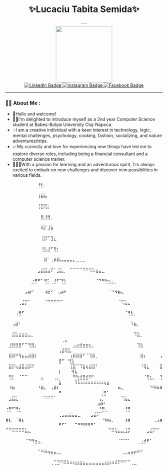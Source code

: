<div id="header" align="center">
  <div id="name">
    <h1>✨Lucaciu Tabita Semida✨</h1>
---
  </div>
  <img src="https://media.giphy.com/media/v1.Y2lkPTc5MGI3NjExNDlmODQyNGQwOGRhMjFlZWFhNDUzMGYwYzFmMmFhMzM2ZDFhMjkwNiZjdD1z/SHjOSDkKZ18qOHA5B5/giphy.gif" width="180"/>
    <div id="badges">
    <a href="https://www.linkedin.com/in/tabita-lucaciu-24096a194/">
      <img src="https://img.shields.io/badge/LinkedIn-blue?style=for-the-badge&logo=linkedin&logoColor=white" alt="LinkedIn Badge"/>
    </a>
    <a href="https://www.instagram.com/tabitalucaciu/?hl=ro">
      <img src="https://img.shields.io/badge/Instagram-fuchsia?style=for-the-badge&logo=instagram&logoColor=white" alt="Instagram Badge"/>
    </a>
    <a href="https://www.facebook.com/lucaciu.tabita/">
      <img src="https://img.shields.io/badge/Facebook-blue?style=for-the-badge&logo=facebook&logoColor=white" alt="Facebook Badge"/>
    </a>
  </div>
  <!--<img src="https://media.giphy.com/media/v1.Y2lkPTc5MGI3NjExYTFhYmY0NWRjMzMwNjgwYjA2MWRjZDNmMTBhNDA3ODNiOGYwZWY3ZCZjdD1n/WRRL1EKo9rNe12S4zh/giphy.gif" width="500"/>-->
</div>

---

### :woman_technologist: About Me :

- 👋Hello and welcome!<br>
- 🙋‍♀️I'm delighted to introduce myself as a 2nd year Computer Science student at Babeș-Bolyai University Cluj-Napoca.<br>
- 💡I am a creative individual with a keen interest in technology, logic, mental challenges, psychology, cooking, fashion, socializing, and nature adventures/trips.<br>
- 📈My curiosity and love for experiencing new things have led me to explore diverse roles, including being a financial consultant and a computer science trainer.<br>
- 📘👩‍🎓With a passion for learning and an adventurous spirit, I'm always excited to embark on new challenges and discover new possibilities in various fields.<br>

<div align="center">
⠀⠀⠀⠀⠀⠀⠀⠀⠀⠀⢸⣧⠀⠀⠀⠀⠀⠀⠀⠀⠀⠀⠀⠀⠀⠀⠀⠀⠀⠀⠀⠀⠀⠀⠀⠀⠀⠀⠀⠀⠀⠀⠀⠀⠀⠀⠀⠀⠀⠀⠀⠀⠀⠀⠀⠀⠀⠀⠀⠀⠀⠀⠀⠀⠀
⠀⠀⠀⠀⠀⠀⠀⠀⠀⠀⢸⣿⣧⠀⠀⠀⠀⠀⠀⠀⠀⠀⠀⠀⠀⠀⠀⠀⠀⠀⠀⠀⠀⠀⠀⠀⠀⠀⠀⠀⠀⠀⠀⠀⠀⠀⠀⠀⠀⠀⠀⠀⠀⠀⠀⠀⠀⠀⠀⠀⠀⠀⠀⠀⠀
⠀⠀⠀⠀⠀⠀⠀⠀⠀⠀⢸⣿⢿⡆⠀⠀⠀⠀⠀⠀⠀⠀⠀⠀⠀⠀⠀⠀⠀⠀⠀⠀⠀⠀⠀⠀⠀⠀⠀⠀⠀⠀⠀⠀⠀⠀⠀⠀⠀⠀⠀⠀⠀⠀⠀⠀⠀⠀⠀⠀⠀⠀⠀⠀⠀
⠀⠀⠀⠀⠀⠀⠀⠀⠀⠀⠀⣿⣸⣿⡀⠀⠀⠀⠀⠀⠀⠀⠀⠀⠀⠀⠀⠀⠀⠀⠀⠀⠀⠀⠀⠀⠀⠀⠀⠀⠀⠀⠀⠀⠀⠀⠀⠀⠀⠀⠀⠀⠀⠀⠀⠀⠀⠀⠀⠀⠀⠀⠀⠀⠀
⠀⠀⠀⠀⠀⠀⠀⠀⠀⠀⠀⢿⡏⣸⣷⠀⠀⠀⠀⠀⠀⠀⠀⠀⠀⠀⠀⠀⠀⠀⠀⠀⠀⠀⠀⠀⠀⠀⠀⠀⠀⠀⠀⠀⠀⠀⠀⠀⠀⠀⠀⠀⠀⠀⠀⠀⠀⠀⠀⠀⠀⠀⠀⠀⠀
⠀⠀⠀⠀⠀⠀⠀⠀⠀⠀⠀⢸⡿⠋⣻⣆⠀⠀⠀⠀⠀⠀⠀⠀⠀⠀⠀⠀⠀⠀⠀⠀⠀⠀⠀⠀⠀⠀⠀⠀⠀⠀⠀⠀⠀⠀⠀⠀⠀⠀⠀⠀⠀⠀⠀⠀⠀⠀⠀⠀⠀⠀⠀⠀⠀
⠀⠀⠀⠀⠀⠀⠀⠀⠀⠀⠀⢸⣧⣼⠋⢿⡆⠀⠀⠀⠀⠀⠀⠀⠀⠀⠀⠀⠀⠀⠀⠀⠀⠀⠀⠀⠀⠀⠀⠀⠀⠀⠀⠀⠀⠀⠀⠀⠀⠀⠀⠀⠀⠀⠀⠀⠀⠀⠀⠀⠀⠀⠀⠀⠀
⠀⠀⠀⠀⠀⠀⠀⠀⠀⠀⠀⠀⣿⠁⢀⡾⣿⣤⣤⣤⣤⣄⣀⣀⣀⠀⠀⠀⠀⠀⠀⠀⠀⠀⠀⠀⠀⠀⠀⠀⠀⠀⠀⠀⠀⠀⠀⠀⠀⠀⠀⠀⠀⠀⠀⠀⠀⠀⠀⠀⠀⠀⠀⠀⠀
⠀⠀⠀⠀⠀⠀⠀⠀⠀⠀⣠⣾⣿⣴⠟⠁⣸⣧⡀⠀⠉⠉⠉⠉⠛⠛⠻⠷⣶⣤⣀⠀⠀⠀⠀⠀⠀⠀⠀⠀⠀⠀⠀⠀⠀⠀⠀⠀⠀⠀⠀⠀⠀⠀⠀⠀⠀⠀⠀⠀⠀⠀⠀⠀⠀
⠀⠀⠀⠀⠀⠀⠀⠀⣰⡿⠛⠁⢿⡅⢀⣼⠏⢹⣧⠀⠀⠀⠀⠀⠀⠀⠀⠀⠈⠙⠻⢷⣦⣄⡀⠀⠀⠀⠀⠀⠀⠀⠀⠀⠀⠀⠀⠀⠀⠀⠀⠀⠀⠀⠀⠀⠀⠀⠀⠀⠀⠀⠀⠀⠀
⠀⠀⠀⠀⠀⠀⣠⣾⠋⠀⠀⠀⢸⣟⠋⠁⢀⣴⠟⠀⠀⠀⠀⠀⠀⠀⠀⠀⠀⠀⠀⠀⠈⠙⠻⣷⣄⠀⠀⠀⠀⠀⠀⠀⠀⠀⠀⠀⠀⠀⠀⠀⠀⠀⠀⠀⠀⠀⠀⠀⠀⠀⠀⠀⠀
⠀⠀⠀⠀⢀⣼⡟⠁⠀⠀⠀⠀⠈⠛⠛⠛⠛⠉⠀⠀⠀⠀⠀⠀⠀⠀⠀⠀⠀⠀⠀⠀⠀⠀⠀⠈⠻⣷⣄⠀⠀⠀⠀⠀⠀⠀⠀⠀⠀⠀⠀⠀⠀⠀⠀⠀⠀⠀⠀⠀⠀⠀⠀⠀⠀
⠀⠀⠀⢠⣿⠋⠀⠀⠀⠀⠀⠀⠀⠀⠀⠀⠀⠀⠀⠀⠀⠀⠀⠀⠀⠀⠀⠀⠀⠀⠀⠀⠀⠀⠀⠀⠀⠈⢻⣧⡀⠀⠀⠀⠀⠀⠀⠀⠀⠀⠀⠀⠀⠀⠀⠀⠀⠀⠀⠀⠀⠀⠀⠀⠀
⠀⠀⢠⣿⠃⠀⠀⠀⠀⠀⠀⠀⠀⠀⠀⠀⠀⠀⠀⠀⠀⠀⠀⠀⠀⠀⠀⠀⠀⠀⠀⠀⠀⠀⠀⠀⠀⠀⠀⠹⣷⡀⠀⠀⠀⠀⠀⠀⠀⠀⠀⠀⠀⠀⠀⠀⠀⠀⠀⠀⠀⠀⠀⠀⠀
⠀⠀⣾⣧⣶⣶⣶⣤⡀⠀⠀⠀⠀⠀⠀⠀⠀⠀⠀⠀⠀⠀⠀⠀⠀⠀⠀⠀⠀⠀⠀⠀⠀⠀⠀⠀⠀⠀⠀⠀⠹⣷⡀⠀⠀⠀⠀⠀⠀⠀⢀⣄⠀⠀⠀⠀⠀⠀⠀⠀⠀⠀⠀⠀⠀
⠀⣸⣿⣿⣿⠋⠉⢻⣿⡄⠀⠀⠀⠀⠀⠀⠀⠀⠀⠀⠀⣠⣴⣾⣶⣶⣦⡀⠀⠀⠀⠀⠀⠀⠀⠀⠀⠀⠀⠀⠀⢹⣧⠀⠀⠀⠀⠀⠀⢠⣾⢿⣧⠀⠀⠀⠀⠀⠀⠀⠀⠀⠀⠀⠀
⠀⣿⣿⠛⢻⣦⣤⣾⣿⡇⠀⠀⠀⠀⠀⠀⠀⠀⠀⠀⢰⣿⣿⣿⠋⠈⢹⣿⡀⠀⠀⠀⠀⠀⠀⠀⠀⠀⠀⠀⠀⠀⣿⡆⠀⠀⠀⠀⢠⣿⠋⠀⢻⣧⠀⠀⠀⠀⠀⠀⠀⠀⠀⠀⠀
⠀⣿⡟⢦⣾⣿⣼⡿⠟⠀⠀⠀⠀⠀⠀⠀⠀⠀⠀⠀⢸⣿⠉⠹⣷⢶⣾⣿⠃⠀⠀⠀⠀⠀⠀⠀⠀⠀⠀⠀⠀⠀⠘⢿⣆⠀⠀⠀⣿⡇⠀⠀⠀⢻⣧⠀⠀⠀⠀⠀⠀⠀⠀⠀⠀
⠀⢻⡇⠀⠈⠉⠉⠀⠀⠀⠀⣤⠀⠀⠀⢀⡄⠀⠀⠀⠀⠻⢷⣾⣿⣾⠿⠃⠀⠀⠀⠀⠀⠀⠀⠀⠀⠀⠀⠀⠀⠀⠀⠈⢿⣦⡀⠀⢹⣷⠀⠀⠀⠀⠻⠷⠶⠶⠶⠶⠶⠶⠶⢶⣶
⠀⠸⣷⠀⠀⠀⠀⠀⠀⠀⠘⣿⡄⠀⢠⣿⠇⠀⠀⠀⠀⠀⠀⠀⠀⠀⠀⠀⠀⠀⠀⠀⠀⠀⠀⢶⣄⠀⠀⠀⠀⠀⠀⠀⠀⠙⠻⠷⠿⠛⠀⠀⠀⠀⠀⠀⠀⠀⠀⠀⠀⠀⢠⣿⠁
⠀⣰⣿⣇⠀⠀⠀⠀⠀⠀⠀⠈⠛⠛⠛⠁⠀⠀⠀⠀⠀⠀⠀⠀⠀⠀⠀⠀⠀⢠⡀⠀⠀⠀⠀⠀⠙⣷⣄⠀⠀⠀⠀⠀⠀⠀⠀⠀⠀⠀⠀⠀⠀⠀⠀⠀⠀⠀⠀⠀⠀⣰⡿⠃⠀
⢰⣿⠋⢿⣆⠀⠀⠀⠀⠀⠀⠀⠀⠀⠀⠀⠀⠀⠀⠀⠀⠀⠀⠀⠀⠀⠀⠀⠀⠘⣿⣄⠀⠀⠀⠀⠀⢸⣿⠀⠀⠀⠀⠀⠀⠀⠀⠀⠀⢀⣠⣤⣶⣦⣤⣀⠀⠀⠀⣠⣾⠟⠁⠀⠀
⣿⣇⠀⠈⣿⣆⠀⠀⠀⠀⠀⠀⠀⠀⠀⠀⠀⠀⠀⠀⠀⠀⠀⠀⠀⠀⠀⠀⠀⠀⠘⢿⣦⡀⠀⠀⠀⢸⣿⠀⠀⠀⠀⠀⠀⠀⢀⣠⣶⠟⠋⠁⠀⠀⠉⠛⠻⠿⠿⠛⠁⠀⠀⠀⠀
⠉⠛⠿⠿⠿⠿⣷⣄⠀⠀⠀⠀⠀⠀⠀⠀⠀⠀⠀⠀⠀⠀⠀⠀⠀⠀⠀⠀⠀⠀⠀⠀⠙⠿⢷⣦⣤⣸⡿⠀⠀⠀⠀⠀⣠⣾⠟⠋⠀⠀⠀⠀⠀⠀⠀⠀⠀⠀⠀⠀⠀⠀⠀⠀⠀
⠀⠀⠀⠀⠀⠀⠈⠙⠻⣶⣤⡀⠀⠀⠀⠀⠀⠀⠀⠀⠀⠀⠀⠀⠀⠀⠀⠀⠀⠀⠀⠀⠀⠀⠀⠈⠉⠉⠁⠀⠀⢀⣠⡾⠟⠁⠀⠀⠀⠀⠀⠀⠀⠀⠀⠀⠀⠀⠀⠀⠀⠀⠀⠀⠀
⠀⠀⠀⠀⠀⠀⠀⠀⠀⠀⠉⠛⠿⢶⣦⣤⣀⡀⠀⠀⠀⠀⠀⠀⠀⠀⠀⠀⠀⠀⠀⠀⠀⠀⠀⠀⢀⣀⣤⣴⡶⠟⠋⠀⠀⠀⠀⠀⠀⠀⠀⠀⠀⠀⠀⠀⠀⠀⠀⠀⠀⠀⠀⠀⠀
⠀⠀⠀⠀⠀⠀⠀⠀⠀⠀⠀⠀⠀⠀⢀⢉⣙⠛⠿⠷⠶⢶⣶⣶⣦⣤⣤⣤⣤⣤⣤⣶⡶⠶⠾⠟⠛⠋⠉⢀⣀⠀⠀⠀⠀⠀⠀⠀⠀⠀⠀⠀⠀⠀⠀⠀⠀⠀⠀⠀⠀⠀⠀⠀⠀
</div>
  <!--
**914LucaciuTabita/914LucaciuTabita** is a ✨ _special_ ✨ repository because its `README.md` (this file) appears on your GitHub profile.

Here are some ideas to get you started:

- 🔭 I’m currently working on ...
- 🌱 I’m currently learning ...
- 👯 I’m looking to collaborate on ...
- 🤔 I’m looking for help with ...
- 💬 Ask me about ...
- 📫 How to reach me: ...
- 😄 Pronouns: ...
- ⚡ Fun fact: ...
-->
